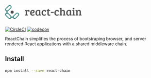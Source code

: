 # <img src="images/react chain logo.png" width="50%">

[![CircleCI](https://img.shields.io/circleci/project/github/aranja/react-chain.svg)](https://circleci.com/gh/aranja/react-chain) [![codecov](https://codecov.io/gh/aranja/react-chain/branch/master/graph/badge.svg)](https://codecov.io/gh/aranja/react-chain)


ReactChain simplifies the process of bootstraping browser, and server rendered React applications with a shared middleware chain. 

## Install

```sh
npm install --save react-chain
```
